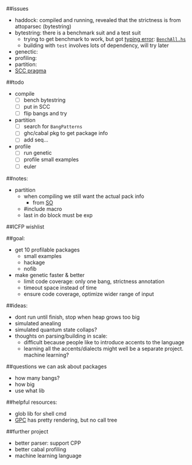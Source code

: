 ##issues
- haddock: compiled and running, revealed that the strictness is from attoparsec (bytestring)
- bytestring: there is a benchmark suit and a test suit
  - trying to get benchmark to work, but got [typing error](http://stackoverflow.com/questions/31431798/cabal-benchmark-bytestring-package-has-no-benchmark): [`BenchAll.hs`](https://github.com/remysucre/comp150-FP/blob/master/benchmark/profile/bytestring/bench/BenchAll.hs)
  - building with `test` involves lots of dependency, will try later
- genectic: 
- profiling: 
- partition: 
- [SCC pragma](https://downloads.haskell.org/~ghc/latest/docs/html/users_guide/profiling.html#scc-pragma) 

##todo
- compile
  - [ ] bench bytestring
  - [ ] put in SCC
  - [ ] flip bangs and try
- partition
  - [ ] search for `BangPatterns`
  - [ ] ghc/cabal pkg to get package info
  - [ ] add seq...
- profile
  - [ ] run genetic
  - [ ] profile small examples
  - [ ] euler

##notes: 
- partition
  - when compiling we still want the actual pack info
    - from [SO](http://stackoverflow.com/questions/31343246/get-package-version-to-cpp/31343829#31343829)
  - #include macro
  - last in do block must be exp

##ICFP wishlist

##goal: 
- get 10 profilable packages
  - small examples
  - hackage
  - nofib
- make genetic faster & better
  - limit code coverage: only one bang, strictness annotation
  - timeout space instead of time
  - ensure code coverage, optimize wider range of input

##ideas: 
- dont run until finish, stop when heap grows too big
- simulated anealing
- simulated quantum state collaps?
- thoughts on parsing/building in scale: 
  - difficult because people like to introduce accents to the language
  - learning all the accents/dialects might well be a separate project. machine learning?

##questions we can ask about packages
- how many bangs?
- how big
- use what lib

##helpful resources:
- glob lib for shell cmd
- [GPC](http://book.realworldhaskell.org/read/testing-and-quality-assurance.html) has pretty rendering, but no call tree

##further project
- better parser: support CPP
- better cabal profiling
- machine learning language 
